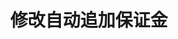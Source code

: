 ---
title: 修改自动追加保证金
position_number: 11
type: post
display: 0
description: /az/future/user/v1/position/auto-margin
remark: Content-Type = application/x-www-form-urlencoded && application/json
parameters:
    -
        name: symbol
        type: string
        mandatory: true
        default: N/A
        description: 交易对
        ranges:
    -
        name: positionSide
        type: string
        mandatory: true
        default: N/A
        description: 仓位方向
        ranges: LONG;SHORT
    -
        name: autoMargin
        type: boolean
        mandatory: true
        default: N/A
        description: 是否开启自动追加保证金
        ranges: true;false
content_markdown: |-

              #### **限流规则**

              200/s/apikey
left_code_blocks:
    -
        code_block: "public void getMarketConfig() {\r\n\tString text = HttpUtil.get(URL + \"/data/api/user/v1/getMarketConfig\");\r\n\tSystem.out.println(text);\r\n}"
        title: Java
        language: java
right_code_blocks:
    - code_block: |-
        {
          "error": {
            "code": "",
            "msg": ""
          },
          "msgInfo": "",
          "result": {},
          "returnCode": 0
        }
      title: Response
      language: json
---